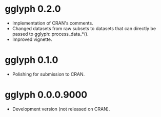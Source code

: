 # gglyph 0.2.0

* Implementation of CRAN's comments. 
* Changed datasets from raw subsets to datasets that can directly be passed to gglyph::process_data_*().
* Improved vignette.

# gglyph 0.1.0

* Polishing for submission to CRAN.

# gglyph 0.0.0.9000

* Development version (not released on CRAN).
